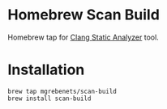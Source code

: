 Homebrew Scan Build
===

Homebrew tap for [Clang Static Analyzer](http://clang-analyzer.llvm.org/index.html) tool.

# Installation

```shell
brew tap mgrebenets/scan-build
brew install scan-build
```
